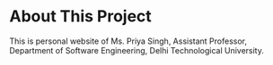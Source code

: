 # About This Project 

This is personal website of Ms. Priya Singh, Assistant Professor, Department of Software Engineering, Delhi Technological University. 



 
